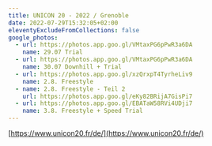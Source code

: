```yaml
---
title: UNICON 20 - 2022 / Grenoble
date: 2022-07-29T15:32:05+02:00
eleventyExcludeFromCollections: false
google_photos:
  - url: https://photos.app.goo.gl/VMtaxPG6pPwR3a6DA
    name: 29.07 Trial
  - url: https://photos.app.goo.gl/VMtaxPG6pPwR3a6DA
    name: 30.07 Downhill + Trial
  - url: https://photos.app.goo.gl/xzQrxpT4TyrheLiv9
    name: 2.8. Freestyle
  - name: 2.8. Freestyle - Teil 2
    url: https://photos.app.goo.gl/eKy82BRijA7GisPi7
  - url: https://photos.app.goo.gl/EBATaW58RVi4UDji7
    name: 3.8. Freestyle + Speed Trial
---
```

[https://www.unicon20.fr/de/](https://www.unicon20.fr/de/)
